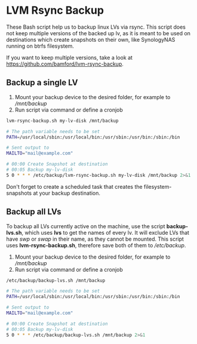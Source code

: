 # LVM Rsync Backup

These Bash script help us to backup linux LVs via rsync. This script does not keep multiple versions of the backed up lv, as it is meant to be used on destinations which create snapshots on their own, like SynologyNAS running on btrfs filesystem.

If you want to keep multiple versions, take a look at <https://github.com/bamford/lvm-rsync-backup>.

## Backup a single LV
1. Mount your backup device to the desired folder, for example to */mnt/backup*
2. Run script via command or define a cronjob

```bash
lvm-rsync-backup.sh my-lv-disk /mnt/backup
```

```bash
# The path variable needs to be set
PATH=/usr/local/sbin:/usr/local/bin:/usr/sbin:/usr/bin:/sbin:/bin

# Sent output to
MAILTO="mail@example.com"

# 00:00 Create Snapshot at destination
# 00:05 Backup my-lv-disk
5 0 * * * /etc/backup/lvm-rsync-backup.sh my-lv-disk /mnt/backup 2>&1
```

Don't forget to create a scheduled task that creates the filesystem-snapshots at your backup destination.

## Backup all LVs
To backup all LVs currently active on the machine, use the script **backup-lvs.sh**, which uses **lvs** to get the names of every lv. It will exclude LVs that have *swp* or *swap* in their name, as they cannot be mounted. This script uses **lvm-rsync-backup.sh**, therefore save both of them to */etc/backup*.

1. Mount your backup device to the desired folder, for example to */mnt/backup*
2. Run script via command or define a cronjob

```bash
/etc/backup/backup-lvs.sh /mnt/backup
```

```bash
# The path variable needs to be set
PATH=/usr/local/sbin:/usr/local/bin:/usr/sbin:/usr/bin:/sbin:/bin

# Sent output to
MAILTO="mail@example.com"

# 00:00 Create Snapshot at destination
# 00:05 Backup my-lv-disk
5 0 * * * /etc/backup/backup-lvs.sh /mnt/backup 2>&1
``` 
